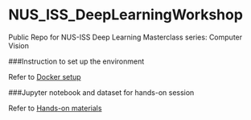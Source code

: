 # NUS_ISS_DeepLearningWorkshop
Public Repo for NUS-ISS Deep Learning Masterclass series: Computer Vision

###Instruction to set up the environment

Refer to [Docker setup](Docker_setup.md)

###Jupyter notebook and dataset for hands-on session

Refer to [Hands-on materials](/HandsOn)